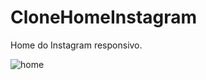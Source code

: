 # CloneHomeInstagram

Home do Instagram responsivo.


![home](https://user-images.githubusercontent.com/18532618/117344498-d2749c00-ae7b-11eb-953d-5ecf4ace64e9.png)

